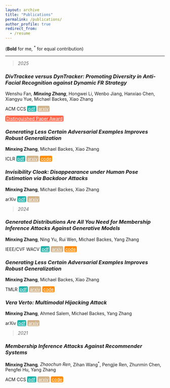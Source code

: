 ```yaml
---
layout: archive
title: "Publications"
permalink: /publications/
author_profile: true
redirect_from:
  - /resume
---
```


<style type="text/css" rel="stylesheet">
.btn--paper {
color: white;
background-color: lightseagreen;
padding: 1px 3px;
text-align: center;
border-radius: 4px;
a { TEXT-DECORATION:none }
}
.btn--arxiv {
color: white;
background-color: tan;
padding: 1px 3px;
text-align: center;
border-radius: 4px;
a { TEXT-DECORATION:none }
}
.btn--code {
color: white;
background-color: DARKORANGE;
padding: 1px 3px;
text-align: center;
border-radius: 4px;
a { TEXT-DECORATION:none }
}
.btn--award {
color: white;
background-color: TOMATO;
padding: 1px 3px;
text-align: center;
border-radius: 4px;
a { TEXT-DECORATION:none }
}
</style>

(**Bold** for me, <sup>*</sup> for equal contribution)

-------------------------------------

> *2025*

### *DivTrackee versus DynTracker: Promoting Diversity in Anti-Facial Recognition against Dynamic FR Strategy*

Wenshu Fan<sup>*</sup>, **Minxing Zhang**<sup>*</sup>, Hongwei Li, Wenbo Jiang, Hanxiao Chen, Xiangyu Yue, Michael Backes, Xiao Zhang

ACM CCS
<a href="https://arxiv.org/pdf/2501.06533" class="btn--paper" target="_blank">pdf</a>
<a href="https://arxiv.org/abs/2501.06533" class="btn--arxiv" target="_blank">arxiv</a>

<a href="https://www.sigsac.org/ccs/CCS2025/awards/" class="btn--award" target="_blank">Distinguished Paper Award</a>

### *Generating Less Certain Adversarial Examples Improves Robust Generalization*

**Minxing Zhang**, Michael Backes, Xiao Zhang

ICLR
<a href="https://arxiv.org/pdf/2310.04539" class="btn--paper" target="_blank">pdf</a>
<a href="https://arxiv.org/abs/2310.04539" class="btn--arxiv" target="_blank">arxiv</a>
<a href="https://github.com/TrustMLRG/AdvCertainty" class="btn--code" target="_blank">code</a>

<!--
(Invited to __ICLR__ 2025 for presentation as a <a href="https://iclr.cc/virtual/2025/poster/31455" target="_blank">poster</a>.)
-->

### *Invisibility Cloak: Disappearance under Human Pose Estimation via Backdoor Attacks*

**Minxing Zhang**, Michael Backes, Xiao Zhang

arXiv
<a href="https://arxiv.org/pdf/2410.07670" class="btn--paper" target="_blank">pdf</a>
<a href="https://arxiv.org/abs/2410.07670" class="btn--arxiv" target="_blank">arxiv</a>

> *2024*

### *Generated Distributions Are All You Need for Membership Inference Attacks Against Generative Models*

**Minxing Zhang**, Ning Yu, Rui Wen, Michael Backes, Yang Zhang

IEEE/CVF WACV
<a href="https://arxiv.org/pdf/2310.19410" class="btn--paper" target="_blank">pdf</a>
<a href="https://arxiv.org/abs/2310.19410" class="btn--arxiv" target="_blank">arxiv</a>
<a href="https://github.com/minxingzhang/MIAGM" class="btn--code" target="_blank">code</a>

### *Generating Less Certain Adversarial Examples Improves Robust Generalization*

**Minxing Zhang**, Michael Backes, Xiao Zhang

TMLR
<a href="https://arxiv.org/pdf/2310.04539" class="btn--paper" target="_blank">pdf</a>
<a href="https://arxiv.org/abs/2310.04539" class="btn--arxiv" target="_blank">arxiv</a>
<a href="https://github.com/TrustMLRG/AdvCertainty" class="btn--code" target="_blank">code</a>

### *Vera Verto: Multimodal Hijacking Attack*

**Minxing Zhang**, Ahmed Salem, Michael Backes, Yang Zhang

arXiv
<a href="https://arxiv.org/pdf/2408.00129" class="btn--paper" target="_blank">pdf</a>
<a href="https://arxiv.org/abs/2408.00129" class="btn--arxiv" target="_blank">arxiv</a>

> *2021*

### *Membership Inference Attacks Against Recommender Systems*

**Minxing Zhang**<sup>*</sup>, Zhaochun Ren<sup>*</sup>, Zihan Wang<sup>*</sup>, Pengjie Ren, Zhunmin Chen, Pengfei Hu, Yang Zhang

ACM CCS
<a href="https://arxiv.org/pdf/2109.08045" class="btn--paper" target="_blank">pdf</a>
<a href="https://arxiv.org/abs/2109.08045" class="btn--arxiv" target="_blank">arxiv</a>
<a href="https://github.com/minxingzhang/MIARS" class="btn--code" target="_blank">code</a>
